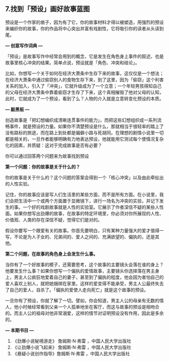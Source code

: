 ## 7.找到「预设」画好故事蓝图
预设是一个作家的凿子，因为有了它，你的故事材料才得以被塑造，用强烈的预设来编织你的故事，你的作品将中心突出并富有戏剧性，它将吸引你的读者从头读到尾。


**— 创意写作词典 —**


「预设」是故事写作中经常会用到的概念，它是发生在角色身上事件的叙述，也是故事里核心冲突的结果。简单点说，预设就是「角色、冲突和结论」。


比如，你想写一个关于如何在经济大萧条中生存下来的故事，这仅仅是一个想法；在经济大萧条中通过偷窃别人的食物生存下来，到了这里，因为「偷窃」这个利害关系的加入，引入了「冲突」，它就升级成为了一个立意；一个年轻男孩得知自己的父母在经济大萧条中靠着偷窃才生存了下来，这个真相摧毁了他对父母的认知，此时，它就成为了一个预设，看到了么？人物的介入就是立意转变化预设的本质。


**— 敲黑板 —**


创造故事是「把幻想编织成清晰连贯事件的能力」，而把这些幻想组织成一系列流畅事件，就是预设的力量。如果你不清楚预设是什么，那就相当于很轻率的踏上了没有路标的旅途，而在路上到处都是偏僻小路与死胡同。在理想的剧情小说里一切都是相关的，一旦作者能够明确有力地表达预设，他就能用它测试每个使情况复杂化的因素，并质疑：这对于完成故事是否有必要？


你可以通过回答两个问题来为故事找到预设


 **第一个问题：你的故事是关于什么的？**


你的故事是关于什么的？这个问题的答案会得到一个「核心冲突」以及由此牵扯出的人性实验。


记住，你的故事应该是写人们生活里的某些方面，而不是所有方面。在小说里，我们会把生活中一个或两个方面置于显微镜下，进行一场名为冲突的实验，并记下发生的事。一个好的戏剧故事就是人性的实验室。它展示了作者深信不疑的某些人性面。如果你想写出劲爆的故事，在故事的特定环境里，你必须对你所展现的人性、价值观、人类的存在深信不疑，觉得它们是对的。


假设你要写一个跟爱有关的故事。你首先要明白，只有某种力量强大的爱才值得一写，不论是为人子女的、兄弟间的、爱人之间的、充满欲望的、偏执的，还是其他。


**第二个问题，在故事的角色身上会发生什么事。**


当你有了一个好故事的模子，还需要思考，这个故事的主要镜头会落在谁的身上？他要发生什么事？如果你想写一个偏执的爱情故事，主要镜头你选择落在男主身上，男主人公疯狂地爱着自己的妻子，甚至到了偏执的程度，他会因为害怕自己的爱人喜欢上别人，就把她捆绑在家里。这样的爱变得不能承受，男主人公最终失去了自己的爱人，自杀了。「偏执的爱使人走向死亡」就是这个故事的预设。


一旦你有了预设，你就了解了一切。譬如，你会知道，男主人公的母亲有无数的情人，他小时候经常看到父亲一个人孤单地坐在客厅，而这与故事的预设是相吻合的。而主人公的祖母对他非常溺爱，这样的情节对证明预设没有作用，因此是多余的。


**— 本期书目 —**


1. 《劲爆小说秘境游走》 詹姆斯·N·弗雷 ，中国人民大学出版社
2. 《让劲爆小说飞起来》 詹姆斯·N·弗雷 ，中国人民大学出版社
3. 《悬疑小说创作指导》詹姆斯·N·弗雷 ，中国人民大学出版社
